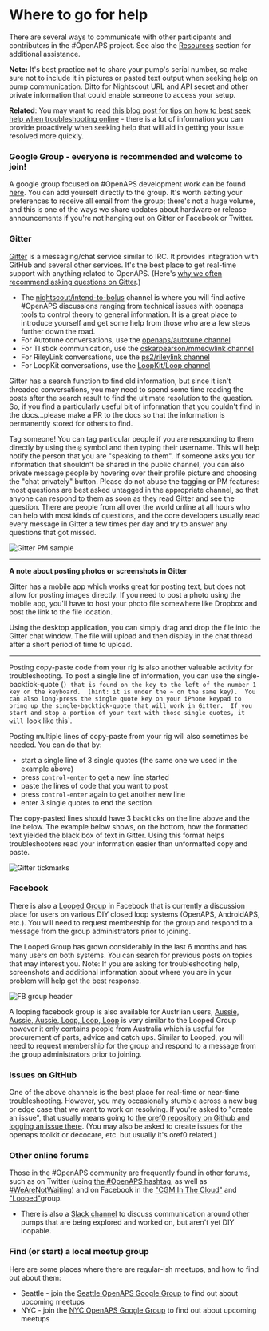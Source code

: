 # Where to go for help

There are several ways to communicate with other participants and contributors in the #OpenAPS project. See also the [Resources](../Resources/index.rst) section for additional assistance.

**Note:** It's best practice not to share your pump's serial number, so make sure not to include it in pictures or pasted text output when seeking help on pump communication. Ditto for Nightscout URL and API secret and other private information that could enable someone to access your setup.

**Related**: You may want to read [this blog post for tips on how to best seek help when troubleshooting online](https://diyps.org/2017/03/19/tips-for-troubleshooting-diy-diabetes-devices-openaps-or-otherwise/) - there is a lot of information you can provide proactively when seeking help that will aid in getting your issue resolved more quickly.

### Google Group - everyone is recommended and welcome to join!
A google group focused on #OpenAPS development work can be found [here](https://groups.google.com/d/forum/openaps-dev). You can add yourself directly to the group. It's worth setting your preferences to receive all email from the group; there's not a huge volume, and this is one of the ways we share updates about hardware or release announcements if you're not hanging out on Gitter or Facebook or Twitter.

### Gitter
[Gitter](https://gitter.im/) is a messaging/chat service similar to IRC. It provides integration with GitHub and several other services. It's the best place to get real-time support with anything related to OpenAPS. (Here's [why we often recommend asking questions on Gitter](https://diyps.org/2016/08/17/why-you-should-post-questions-in-gitter/).)

* The [nightscout/intend-to-bolus]( https://gitter.im/nightscout/intend-to-bolus) channel is where you will find active #OpenAPS discussions ranging from technical issues with openaps tools to control theory to general information. It is a great place to introduce yourself and get some help from those who are a few steps further down the road.
* For Autotune conversations, use the [openaps/autotune channel](https://gitter.im/openaps/autotune)
* For TI stick communication, use the [oskarpearson/mmeowlink channel](https://gitter.im/oskarpearson/mmeowlink)
* For RileyLink conversations, use the [ps2/rileylink channel](https://gitter.im/ps2/rileylink)
* For LoopKit conversations, use the [LoopKit/Loop channel](https://gitter.im/LoopKit/Loop)

Gitter has a search function to find old information, but since it isn't threaded conversations, you may need to spend some time reading the posts after the search result to find the ultimate resolution to the question.  So, if you find a particularly useful bit of information that you couldn't find in the docs...please make a PR to the docs so that the information is permanently stored for others to find.

Tag someone! You can tag particular people if you are responding to them directly by using the `@` symbol and then typing their username.  This will help notify the person that you are "speaking to them".  If someone asks you for information that shouldn't be shared in the public channel, you can also private message people by hovering over their profile picture and choosing the "chat privately" button. Please do not abuse the tagging or PM features: most questions are best asked untagged in the appropriate channel, so that anyone can respond to them as soon as they read Gitter and see the question. There are people from all over the world online at all hours who can help with most kinds of questions, and the core developers usually read every message in Gitter a few times per day and try to answer any questions that got missed.

![Gitter PM sample](../Images/gitter_pm.jpg)
************
**A note about posting photos or screenshots in Gitter**

Gitter has a mobile app which works great for posting text, but does not allow for posting images directly.  If you need to post a photo using the mobile app, you'll have to host your photo file somewhere like Dropbox and post the link to the file location.

Using the desktop application, you can simply drag and drop the file into the Gitter chat window.  The file will upload and then display in the chat thread after a short period of time to upload.
*************

Posting copy-paste code from your rig is also another valuable activity for troubleshooting.  To post a single line of information, you can use the single-backtick-quote (`) that is found on the key to the left of the number 1 key on the keyboard.  (hint: it is under the ~ on the same key).  You can also long-press the single quote key on your iPhone keypad to bring up the single-backtick-quote that will work in Gitter.  If you start and stop a portion of your text with those single quotes, it will `look like this`.

Posting multiple lines of copy-paste from your rig will also sometimes be needed.  You can do that by:

* start a single line of 3 single quotes (the same one we used in the example above)
* press `control-enter` to get a new line started
* paste the lines of code that you want to post
* press `control-enter` again to get another new line
* enter 3 single quotes to end the section

The copy-pasted lines should have 3 backticks on the line above and the line below.  The example below shows, on the bottom, how the formatted text yielded the black box of text in Gitter.  Using this format helps troubleshooters read your information easier than unformatted copy and paste.

![Gitter tickmarks](../Images/gitter_marks.jpg)

### Facebook

There is also a [Looped Group](https://www.facebook.com/groups/TheLoopedGroup/?fref=nf) in Facebook that is currently a discussion place for users on various DIY closed loop systems (OpenAPS, AndroidAPS, etc.).  You will need to request membership for the group and respond to a message from the group administrators prior to joining.

The Looped Group has grown considerably in the last 6 months and has many users on both systems.  You can search for previous posts on topics that may interest you.  Note:  If you are asking for troubleshooting help, screenshots and additional information about where you are in your problem will help get the best response.

![FB group header](../Images/looped.jpg)

A looping facebook group is also available for Austrlian users, [Aussie, Aussie, Aussie, Loop, Loop, Loop](https://www.facebook.com/groups/1558147697576040/) is very similar to the Looped Group however it only contains people from Australia which is useful for procurement of parts, advice and catch ups.
Similar to Looped, you will need to request membership for the group and respond to a message from the group administrators prior to joining.

### Issues on GitHub
One of the above channels is the best place for real-time or near-time troubleshooting. However, you may occasionally stumble across a new bug or edge case that we want to work on resolving. If you're asked to "create an issue", that usually means going to [the oref0 repository on Github and logging an issue there](https://github.com/openaps/oref0/issues). (You may also be asked to create issues for the openaps toolkit or decocare, etc. but usually it's oref0 related.) 

### Other online forums
Those in the #OpenAPS community are frequently found in other forums, such as on Twitter (using [the #OpenAPS hashtag](https://twitter.com/search?f=tweets&vertical=default&q=%23OpenAPS&src=typd), as well as [#WeAreNotWaiting](https://twitter.com/search?f=tweets&vertical=default&q=%23WeAreNotWaiting&src=typd)) and on Facebook in the ["CGM In The Cloud"](https://www.facebook.com/groups/cgminthecloud/) and ["Looped"](https://www.facebook.com/groups/TheLoopedGroup/)group.

* There is also a [Slack channel](https://omniapsslack.azurewebsites.net/) to discuss communication around other pumps that are being explored and worked on, but aren't yet DIY loopable.

### Find (or start) a local meetup group

Here are some places where there are regular-ish meetups, and how to find out about them:
* Seattle - join the [Seattle OpenAPS Google Group](https://groups.google.com/forum/#!forum/seattleopenaps) to find out about upcoming meetups
* NYC - join the [NYC OpenAPS Google Group](https://groups.google.com/forum/#!forum/openaps-nyc) to find out about upcoming meetups
